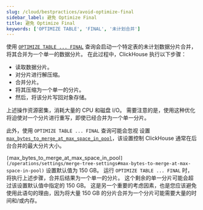 ```yaml
---
slug: /cloud/bestpractices/avoid-optimize-final
sidebar_label: 避免 Optimize Final
title: 避免 Optimize Final
keywords: ['OPTIMIZE TABLE', 'FINAL', '未计划合并']
---
```


使用 [`OPTIMIZE TABLE ... FINAL`](/sql-reference/statements/optimize/) 查询会启动一个特定表的未计划数据分片合并，将其合并为一个单一的数据分片。 
在此过程中，ClickHouse 执行以下步骤：

- 读取数据分片。
- 对分片进行解压缩。
- 合并分片。
- 将其压缩为一个单一的分片。
- 然后，将该分片写回对象存储。

上述操作资源密集，消耗大量的 CPU 和磁盘 I/O。 
需要注意的是，使用这种优化将迫使对一个分片进行重写，即使已经合并为一个单一分片。

此外，使用 `OPTIMIZE TABLE ... FINAL` 查询可能会忽视 
设置 [`max_bytes_to_merge_at_max_space_in_pool`](/operations/settings/merge-tree-settings#max-bytes-to-merge-at-max-space-in-pool)，该设置控制 ClickHouse 通常在后台合并的最大分片大小。

`[`max_bytes_to_merge_at_max_space_in_pool`](/operations/settings/merge-tree-settings#max-bytes-to-merge-at-max-space-in-pool)` 设置默认值为 150 GB。 
运行 `OPTIMIZE TABLE ... FINAL` 时，将执行上述步骤，合并后结果为一个单一的分片。 
这个剩余的单一分片可能会超过该设置默认值中指定的 150 GB。 
这是另一个重要的考虑因素，也是您应该避免使用此语句的理由，因为将大量 150 GB 的分片合并为一个分片可能需要大量的时间和/或内存。
